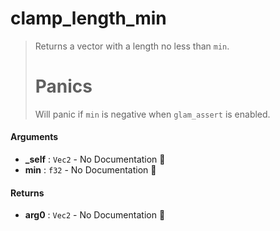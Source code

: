 # clamp\_length\_min

>  Returns a vector with a length no less than `min`.
>  # Panics
>  Will panic if `min` is negative when `glam_assert` is enabled.

#### Arguments

- **\_self** : `Vec2` \- No Documentation 🚧
- **min** : `f32` \- No Documentation 🚧

#### Returns

- **arg0** : `Vec2` \- No Documentation 🚧